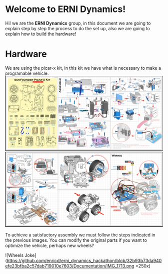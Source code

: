 # Welcome to ERNI Dynamics!

Hi! we are the **ERNI Dynamics** group, in this document we are going to explain step by step the process to do the set up, also we are going to explain how to build the hardware!


# Hardware

We are using the picar-x kit, in this kit we have what is necessary to make a programable vehicle.
![Materials](https://github.com/enricd/erni_dynamics_hackathon/blob/6d5fc79c7afc406060e7dba13fa715742e2e5fe1/Documentation/materials-picar-x.png)
![Materials](https://github.com/enricd/erni_dynamics_hackathon/blob/6d5fc79c7afc406060e7dba13fa715742e2e5fe1/Documentation/materials2-picar-x.png)

To achieve a satisfactory assembly we must follow the steps indicated in the previous images. You can modify the original parts if you want to optimize the vehicle, perhaps new wheels?

![Wheels Joke](https://github.com/enricd/erni_dynamics_hackathon/blob/32b93b73da940efe23bfba2c57dab719010e7603/Documentation/IMG_1713.png =250x)
